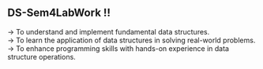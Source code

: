 ## DS-Sem4LabWork !!
-> To understand and implement fundamental data structures.
<br>
-> To learn the application of data structures in solving real-world problems.
<br>
-> To enhance programming skills with hands-on experience in data structure operations.
